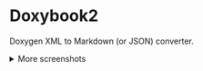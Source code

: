 # Doxybook2

Doxygen XML to Markdown (or JSON) converter.

<details>
<summary>More screenshots</summary>
<br>
TODO
</details>

